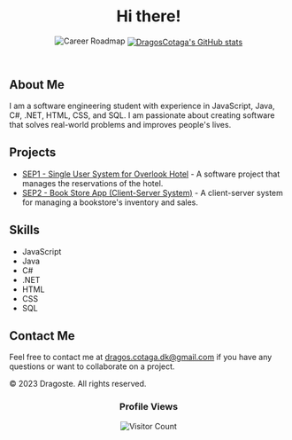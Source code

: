 <!DOCTYPE html>
<html>
  <head>
    <meta charset="UTF-8">
  </head>
  <body>
    <header>
      <h1>Hi there!</h1>
      <div align="center">
      <img src="https://i.postimg.cc/N0fGZXXb/Career-Roadmap.png" alt="Career Roadmap">
      <a href="https://github.com/DragosCotaga">
  <img align="center" src="https://github-readme-stats.vercel.app/api?username=DragosCotaga&show_icons=true&theme=transparent" alt="DragosCotaga's GitHub stats" />
</a>
      </div>
    </header>
    <main>
      <section>
        <h2>About Me</h2>
        <p>I am a software engineering student with experience in JavaScript, Java, C#, .NET, HTML, CSS, and SQL. I am passionate about creating software that solves real-world problems and improves people's lives.</p>
      </section>
      <section>
        <h2>Projects</h2>
        <ul>
          <li><a href="https://github.com/DragosCotaga/SEP">SEP1 - Single User System for Overlook Hotel</a> - A software project that manages the reservations of the hotel.</li>
          <li><a href="https://github.com/DragosCotaga/SEP2">SEP2 - Book Store App (Client-Server System)</a> - A client-server system for managing a bookstore's inventory and sales.</li>
        </ul>
      </section>
      <section>
        <h2>Skills</h2>
        <ul>
          <li>JavaScript</li>
          <li>Java</li>
          <li>C#</li>
          <li>.NET</li>
          <li>HTML</li>
          <li>CSS</li>
          <li>SQL</li>
        </ul>
      </section>
      <section>
        <h2>Contact Me</h2>
        <p>Feel free to contact me at <a href="mailto:dragos.cotaga.dk@gmail.com">dragos.cotaga.dk@gmail.com</a> if you have any questions or want to collaborate on a project.</p>
      </section>
    </main>
    <footer>
      <p>&copy; 2023 Dragoste. All rights reserved.</p>
      <div align="center">
  <h3>Profile Views</h3>
  <img src="https://profile-counter.glitch.me/DragosCotaga/count.svg" alt="Visitor Count" />
</div>
    </footer>
  </body>
</html>
